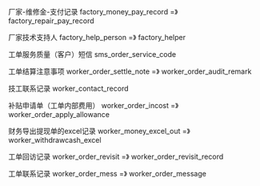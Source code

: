 厂家-维修金-支付记录
factory_money_pay_record =》 factory_repair_pay_record

厂家技术支持人
factory_help_person =》 factory_helper

工单服务质量（客户）短信
sms_order_service_code

工单结算注意事项
worker_order_settle_note =》 worker_order_audit_remark

技工联系记录
worker_contact_record

补贴申请单（工单内部费用）
worker_order_incost =》 worker_order_apply_allowance

财务导出提现单的excel记录
worker_money_excel_out =》 worker_withdrawcash_excel

工单回访记录
worker_order_revisit =》 worker_order_revisit_record

工单联系记录
worker_order_mess =》 worker_order_message
